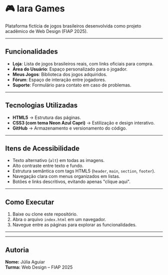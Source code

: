 # 🎮 Iara Games

Plataforma fictícia de jogos brasileiros desenvolvida como projeto acadêmico de Web Design (FIAP 2025).  

---

##  Funcionalidades
-  **Loja**: Lista de jogos brasileiros reais, com links oficiais para compra.  
-  **Área do Usuário**: Espaço personalizado para o jogador.  
-  **Meus Jogos**: Biblioteca dos jogos adquiridos.  
-  **Fórum**: Espaço de interação entre jogadores.  
-  **Suporte**: Formulário para contato em caso de problemas.  

---

##  Tecnologias Utilizadas
- **HTML5** → Estrutura das páginas.  
- **CSS3 (com tema Neon Azul Capri)** → Estilização e design interativo.  
- **GitHub** → Armazenamento e versionamento do código.  

---

##  Itens de Acessibilidade
- Texto alternativo (`alt`) em todas as imagens.  
- Alto contraste entre texto e fundo.  
- Estrutura semântica com tags HTML5 (`header`, `main`, `section`, `footer`).  
- Navegação clara com menus organizados em listas.  
- Botões e links descritivos, evitando apenas "clique aqui".  

---

##  Como Executar
1. Baixe ou clone este repositório.  
2. Abra o arquivo `index.html` em um navegador.  
3. Navegue entre as páginas para explorar as funcionalidades.  

---


---

##  Autoria
**Nome:** Júlia Aguiar  
**Turma:** Web Design – FIAP 2025  
